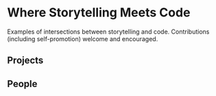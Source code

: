 # Where Storytelling Meets Code

Examples of intersections between storytelling and code. Contributions (including self-promotion) welcome and encouraged.

## Projects

## People